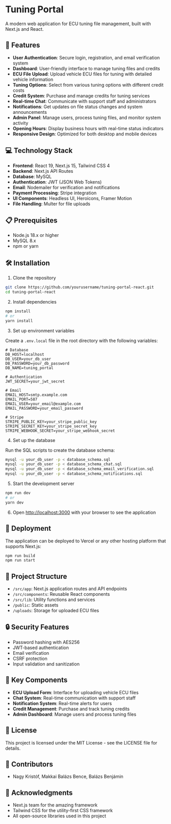 # Tuning Portal

A modern web application for ECU tuning file management, built with Next.js and React.

## 🚀 Features

- **User Authentication**: Secure login, registration, and email verification system
- **Dashboard**: User-friendly interface to manage tuning files and credits
- **ECU File Upload**: Upload vehicle ECU files for tuning with detailed vehicle information
- **Tuning Options**: Select from various tuning options with different credit costs
- **Credit System**: Purchase and manage credits for tuning services
- **Real-time Chat**: Communicate with support staff and administrators
- **Notifications**: Get updates on file status changes and system announcements
- **Admin Panel**: Manage users, process tuning files, and monitor system activity
- **Opening Hours**: Display business hours with real-time status indicators
- **Responsive Design**: Optimized for both desktop and mobile devices

## 💻 Technology Stack

- **Frontend**: React 19, Next.js 15, Tailwind CSS 4
- **Backend**: Next.js API Routes
- **Database**: MySQL
- **Authentication**: JWT (JSON Web Tokens)
- **Email**: Nodemailer for verification and notifications
- **Payment Processing**: Stripe integration
- **UI Components**: Headless UI, Heroicons, Framer Motion
- **File Handling**: Multer for file uploads

## 📋 Prerequisites

- Node.js 18.x or higher
- MySQL 8.x
- npm or yarn

## 🛠️ Installation

1. Clone the repository

```bash
git clone https://github.com/yourusername/tuning-portal-react.git
cd tuning-portal-react
```

2. Install dependencies

```bash
npm install
# or
yarn install
```

3. Set up environment variables

Create a `.env.local` file in the root directory with the following variables:

```
# Database
DB_HOST=localhost
DB_USER=your_db_user
DB_PASSWORD=your_db_password
DB_NAME=tuning_portal

# Authentication
JWT_SECRET=your_jwt_secret

# Email
EMAIL_HOST=smtp.example.com
EMAIL_PORT=587
EMAIL_USER=your_email@example.com
EMAIL_PASSWORD=your_email_password

# Stripe
STRIPE_PUBLIC_KEY=your_stripe_public_key
STRIPE_SECRET_KEY=your_stripe_secret_key
STRIPE_WEBHOOK_SECRET=your_stripe_webhook_secret
```

4. Set up the database

Run the SQL scripts to create the database schema:

```bash
mysql -u your_db_user -p < database_schema.sql
mysql -u your_db_user -p < database_schema_chat.sql
mysql -u your_db_user -p < database_schema_email_verification.sql
mysql -u your_db_user -p < database_schema_notifications.sql
```

5. Start the development server

```bash
npm run dev
# or
yarn dev
```

6. Open [http://localhost:3000](http://localhost:3000) with your browser to see the application

## 🚀 Deployment

The application can be deployed to Vercel or any other hosting platform that supports Next.js:

```bash
npm run build
npm run start
```

## 📁 Project Structure

- `/src/app`: Next.js application routes and API endpoints
- `/src/components`: Reusable React components
- `/src/lib`: Utility functions and services
- `/public`: Static assets
- `/uploads`: Storage for uploaded ECU files

## 🔒 Security Features

- Password hashing with AES256
- JWT-based authentication
- Email verification
- CSRF protection
- Input validation and sanitization

## 🧩 Key Components

- **ECU Upload Form**: Interface for uploading vehicle ECU files
- **Chat System**: Real-time communication with support staff
- **Notification System**: Real-time alerts for users
- **Credit Management**: Purchase and track tuning credits
- **Admin Dashboard**: Manage users and process tuning files

## 📝 License

This project is licensed under the MIT License - see the LICENSE file for details.

## 👥 Contributors

- Nagy Kristóf, Makkai Balázs Bence, Balázs Benjámin

## 🙏 Acknowledgments

- Next.js team for the amazing framework
- Tailwind CSS for the utility-first CSS framework
- All open-source libraries used in this project
